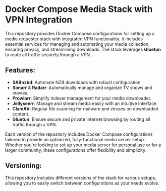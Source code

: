 # Docker Compose Media Stack with VPN Integration

This repository provides Docker Compose configurations for setting up a media requester stack with integrated VPN functionality. It includes essential services for managing and automating your media collection, ensuring privacy, and streamlining downloads. The stack leverages **Gluetun** to route all traffic securely through a VPN.

## Features:
- **SABnzbd**: Automate NZB downloads with robust configuration.
- **Sonarr** & **Radarr**: Automatically manage and organize TV shows and movies.
- **Prowlarr**: Simplify indexer management for your media downloader.
- **Jellyseerr**: Manage and stream media easily with an intuitive interface.
- **ClamAV**: Regular file scanning for malware and viruses on downloaded content.
- **Gluetun**: Ensure secure and private internet browsing by routing all traffic through a VPN.

Each version of the repository includes Docker Compose configurations tailored to provide an optimized, fully-functional media server setup. Whether you're looking to set up your media server for personal use or for a larger community, these configurations offer flexibility and simplicity.

## Versioning:
This repository includes different versions of the stack for various setups, allowing you to easily switch between configurations as your needs evolve.
